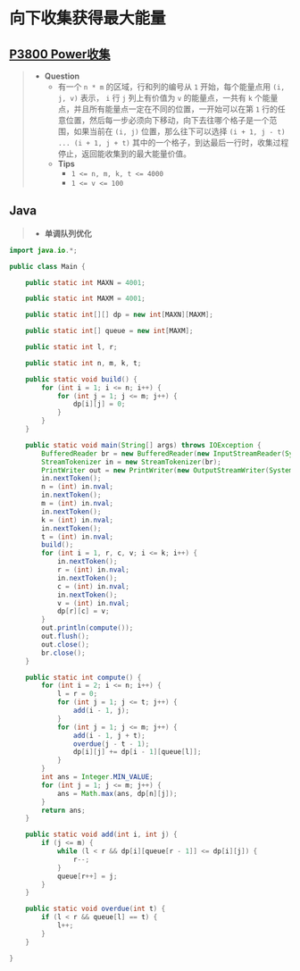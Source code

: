 # 向下收集获得最大能量

## [P3800 Power收集](https://www.luogu.com.cn/problem/P3800)

> - **Question**
>   - 有一个 `n * m` 的区域，行和列的编号从 `1` 开始，每个能量点用 `(i, j, v)` 表示， `i` 行 `j` 列上有价值为 `v` 的能量点，一共有 `k` 个能量点，并且所有能量点一定在不同的位置，一开始可以在第 `1` 行的任意位置，然后每一步必须向下移动，向下去往哪个格子是一个范围，如果当前在 `(i, j)` 位置，那么往下可以选择 `(i + 1, j - t) ... (i + 1, j + t)` 其中的一个格子，到达最后一行时，收集过程停止，返回能收集到的最大能量价值。
>   - **Tips**
>     - `1 <= n, m, k, t <= 4000`
>     - `1 <= v <= 100`

## Java

> - **单调队列优化**

```java
import java.io.*;

public class Main {

    public static int MAXN = 4001;

    public static int MAXM = 4001;

    public static int[][] dp = new int[MAXN][MAXM];

    public static int[] queue = new int[MAXM];

    public static int l, r;

    public static int n, m, k, t;

    public static void build() {
        for (int i = 1; i <= n; i++) {
            for (int j = 1; j <= m; j++) {
                dp[i][j] = 0;
            }
        }
    }

    public static void main(String[] args) throws IOException {
        BufferedReader br = new BufferedReader(new InputStreamReader(System.in));
        StreamTokenizer in = new StreamTokenizer(br);
        PrintWriter out = new PrintWriter(new OutputStreamWriter(System.out));
        in.nextToken();
        n = (int) in.nval;
        in.nextToken();
        m = (int) in.nval;
        in.nextToken();
        k = (int) in.nval;
        in.nextToken();
        t = (int) in.nval;
        build();
        for (int i = 1, r, c, v; i <= k; i++) {
            in.nextToken();
            r = (int) in.nval;
            in.nextToken();
            c = (int) in.nval;
            in.nextToken();
            v = (int) in.nval;
            dp[r][c] = v;
        }
        out.println(compute());
        out.flush();
        out.close();
        br.close();
    }

    public static int compute() {
        for (int i = 2; i <= n; i++) {
            l = r = 0;
            for (int j = 1; j <= t; j++) {
                add(i - 1, j);
            }
            for (int j = 1; j <= m; j++) {
                add(i - 1, j + t);
                overdue(j - t - 1);
                dp[i][j] += dp[i - 1][queue[l]];
            }
        }
        int ans = Integer.MIN_VALUE;
        for (int j = 1; j <= m; j++) {
            ans = Math.max(ans, dp[n][j]);
        }
        return ans;
    }

    public static void add(int i, int j) {
        if (j <= m) {
            while (l < r && dp[i][queue[r - 1]] <= dp[i][j]) {
                r--;
            }
            queue[r++] = j;
        }
    }

    public static void overdue(int t) {
        if (l < r && queue[l] == t) {
            l++;
        }
    }

}
```
